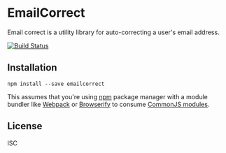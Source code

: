 # EmailCorrect

Email correct is a utility library for auto-correcting a user's email address.

[![Build Status](https://travis-ci.org/jessedijkstra/writing-api.svg?branch=master)](https://travis-ci.org/jessedijkstra/writing-api)



## Installation
```
npm install --save emailcorrect
```

This assumes that you're using [npm](https://www.npmjs.com/) package manager with a module bundler like [Webpack](http://webpack.github.io) or [Browserify](http://browserify.org/) to consume [CommonJS modules](http://webpack.github.io/docs/commonjs.html).

## License

ISC
